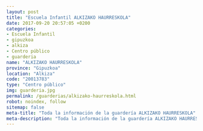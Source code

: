 ```yaml
---
layout: post
title: "Escuela Infantil ALKIZAKO HAURRESKOLA"
date: 2017-09-20 20:57:05 +0200
categories:
- Escuela Infantil
- gipuzkoa
- alkiza
- Centro público
- guarderia
name: "ALKIZAKO HAURRESKOLA"
province: "Gipuzkoa"
location: "Alkiza"
code: "20013783"
type: "Centro público"
img: guarderia.jpg
permalink: /guarderias/alkizako-haurreskola.html
robot: noindex, follow
sitemap: false
meta-title: "Toda la información de la guardería ALKIZAKO HAURRESKOLA"
meta-description: "Toda la información de la guardería ALKIZAKO HAURRESKOLA"
---
```

